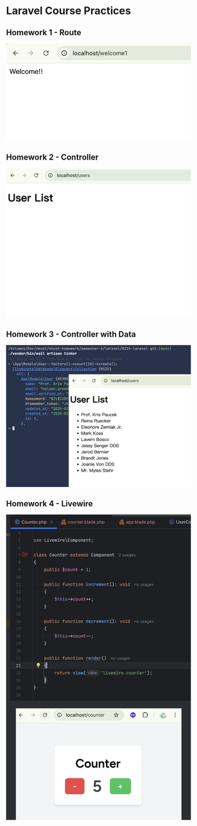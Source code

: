 # Laravel Course Practices

## Homework 1 - Route

![](./docs/hw1.png)

## Homework 2 - Controller

![](./docs/hw2.png)

## Homework 3 - Controller with Data

![](./docs/hw3.png)

## Homework 4 - Livewire

![](./docs/hw4.png)
